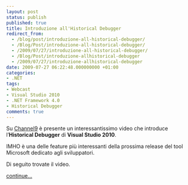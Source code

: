 ```yaml
---
layout: post
status: publish
published: true
title: Introduzione all'Historical Debugger
redirect_from: 
  - /blog/post/introduzione-all-historical-debugger/
  - /Blog/Post/introduzione-all-historical-debugger/
  - /2009/07/27/introduzione-all-historical-debugger/
  - /Blog/Post/introduzione-allhistorical-debugger
  - /2009/07/27/introduzione-allhistorical-debugger
date: 2009-07-27 06:22:48.000000000 +01:00
categories:
- .NET
tags:
- Webcast
- Visual Studio 2010
- .NET Framework 4.0
- Historical Debugger
comments: true
---
```

<p>Su <a target="_blank" rel="nofollow" title="Channel9" href="http://channel9.msdn.com">Channel9</a> &egrave; presente un interessantissimo video che introduce l&rsquo;<strong>Historical Debugger</strong> di <strong>Visual Studio 2010</strong>.</p>
<p>IMHO &egrave; una delle feature pi&ugrave; interessanti della prossima release del tool Microsoft dedicato agli sviluppatori.</p>
<p>Di seguito trovate il video.</p>
<p><a class="more" href="http://imperugo.tostring.it/blog/post/introduzione-all-historical-debugger/">continue...</a></p>
